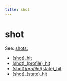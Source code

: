 ```yaml
---
title: shot
---
```


# shot


See: [shots:](../config/shots.md)

* [(shot)_hit](shot_hit.md)
* [(shot)_(profile)_hit](shot_profile_hit.md)
* [(shot)_(profile)_(state)_hit](shot_profile_state_hit.md)
* [(shot)_(state)_hit](shot_state_hit.md)

